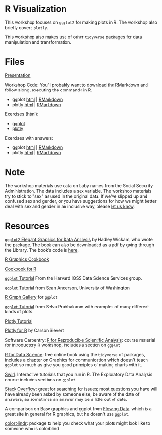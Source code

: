 # R Visualization

This workshop focuses on `ggplot2` for making plots in R.  The workshop also briefly covers `plotly`.  

This workshop also makes use of other `tidyverse` packages for data manipulation and transformation.

# Files

[Presentation](https://www.githib.io/nuitrcs/ggplotworkshop/presentation.html)

Workshop Code: You'll probably want to download the RMarkdown and follow along, executing the commands in R.

* ggplot [html](https://www.githib.io/nuitrcs/ggplotworkshop/ggplot.html) | [RMarkdown](https://www.githib.io/nuitrcs/ggplotworkshop/ggplot.html)
* plotly [html](https://www.githib.io/nuitrcs/ggplotworkshop/plotly.Rmd) | [RMarkdown](https://www.githib.io/nuitrcs/ggplotworkshop/plotly.Rmd)

Exercises (html):

* [ggplot](https://www.githib.io/nuitrcs/ggplotworkshop/ggplot_exercises.html)
* [plotly](https://www.githib.io/nuitrcs/ggplotworkshop/plotly_exercises.html)

Exercises with answers: 

* ggplot [html](https://www.githib.io/nuitrcs/ggplotworkshop/ggplot_exercises_with_answers.html) | [RMarkdown](https://www.githib.io/nuitrcs/ggplotworkshop/ggplot_exercises_with_answers.Rmd)
* plotly [html](https://www.githib.io/nuitrcs/ggplotworkshop/plotly_exercises_with_answers.html) | [RMarkdown](https://www.githib.io/nuitrcs/ggplotworkshop/plotly_exercises_with_answers.Rmd)


# Note

The workshop materials use data on baby names from the Social Security Administration.  The data includes a sex variable.  The workshop materials try to stick to "sex" as used in the original data.  If we've slipped up and confused sex and gender, or you have suggestions for how we might better deal with sex and gender in an inclusive way, please [let us know](mailto:christina.maimone@northwestern.edu).


# Resources

[`ggplot2` Elegant Graphics for Data Analysis](http://ggplot2.org/book/) by Hadley Wickam, who wrote the package.  The book can also be downloaded as a pdf by going through the Library.  The book's code is [here](https://github.com/hadley/ggplot2-book).

[R Graphics Cookbook](https://ase.tufts.edu/bugs/guide/assets/R%20Graphics%20Cookbook.pdf)

[Cookbook for R](http://www.cookbook-r.com/Graphs/)

[`ggplot` Tutorial](http://tutorials.iq.harvard.edu/R/Rgraphics/Rgraphics.html) From the Harvard IQSS Data Science Services group.

[`ggplot` Tutorial](http://seananderson.ca/ggplot2-FISH554/) from Sean Anderson, University of Washington

[R Graph Gallery](http://www.r-graph-gallery.com/portfolio/ggplot2-package/) for `ggplot`

[`ggplot` Tutorial](http://r-statistics.co/ggplot2-Tutorial-With-R.html) from Selva Prabhakaran with examples of many different kinds of plots

[Plotly Tutorial](https://www.datacamp.com/community/blog/a-free-interactive-plotly-r-tutorial)

[Plotly for R](https://cpsievert.github.io/plotly_book/index.html) by Carson Sievert

Software Carpentry: [R for Reproducible Scientific Analysis](http://swcarpentry.github.io/r-novice-gapminder/08-plot-ggplot2/): course material for introductory R workshop, includes a section on `ggplot`

[R for Data Science](http://r4ds.had.co.nz/): free online book using the `tidyverse` of packages, includes a chapter on [Graphics for communication](http://r4ds.had.co.nz/graphics-for-communication.html) which doesn't teach `ggplot` so much as give you good principles of making charts with it.

[Swirl](http://swirlstats.com/): Interactive tutorials that you run in R.  The Exploratory Data Analysis course includes sections on `ggplot`.

[Stack Overflow](http://stackoverflow.com/questions/tagged/ggplot): great for searching for issues; most questions you have will have already been asked by someone else; be aware of the date of answers, as sometimes an answer may be a little out of date.

A comparison on Base graphics and ggplot from [Flowing Data](http://flowingdata.com/2016/03/22/comparing-ggplot2-and-r-base-graphics/), which is a great site in general for R graphics, but he doesn't use `ggplot`.

[colorblindr](https://www.rdocumentation.org/packages/colorblindr): package to help you check what your plots might look like to someone who is colorblind

